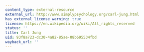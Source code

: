 ```yaml
---
content_type: external-resource
external_url: http://www.simplypsychology.org/carl-jung.html
has_external_license_warning: true
license: https://en.wikipedia.org/wiki/All_rights_reserved
status: ''
title: Carl Jung
uid: 93f8a723-dc30-4a82-85ae-08b695534fbd
wayback_url: ''
---
```

